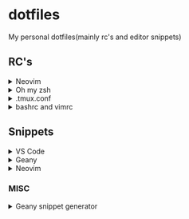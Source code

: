 # dotfiles
My personal dotfiles(mainly rc's and editor snippets)

## RC's

<details>
  <summary>Neovim</summary>
  Moved to <a href='https://github.com/sainad2222/neovim_config'>nvimrc</a>
</details>

<details>
  <summary>Oh my zsh</summary>
  <a href='https://github.com/sainad2222/dotfiles/blob/master/.zshrc'>zshrc</a>
</details>

<details>
  <summary>.tmux.conf</summary>
  <a href='https://github.com/sainad2222/dotfiles/blob/master/.tmux.conf'>tmuxrc</a>
</details>

<details>
  <summary>bashrc and vimrc</summary>
  <i>Depreciated</i>
</details>

## Snippets

<details>
  <summary>VS Code</summary>
  <a href='https://github.com/sainad2222/dotfiles/blob/master/vscode.snippets'>vscode.snippets</a>
</details>

<details>
  <summary>Geany</summary>
  <a href='https://github.com/sainad2222/dotfiles/blob/master/geany.snippets'>geany.snippets</a>
</details>

<details>
  <summary>Neovim</summary>
  Moved to
  <a href='https://github.com/sainad2222/neovim_config/tree/master/UltiSnips'>nvim.snippets</a>
</details>

### MISC

<details>
  <summary>Geany snippet generator</summary>
  <a href='https://github.com/sainad2222/dotfiles/blob/master/MISC/geany_snip_gen.py'>geany_snip_gen.py</a>
</details>
